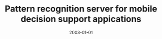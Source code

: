 ---
# Documentation: https://wowchemy.com/docs/managing-content/

title: Pattern recognition server for mobile decision support appications
subtitle: ''
summary: ''
authors:
- sas
tags: []
categories: []
date: '2003-01-01'
lastmod: 2022-10-07T05:45:38Z
featured: false
draft: false

# Featured image
# To use, add an image named `featured.jpg/png` to your page's folder.
# Focal points: Smart, Center, TopLeft, Top, TopRight, Left, Right, BottomLeft, Bottom, BottomRight.
image:
  caption: ''
  focal_point: ''
  preview_only: false

# Projects (optional).
#   Associate this post with one or more of your projects.
#   Simply enter your project's folder or file name without extension.
#   E.g. `projects = ["internal-project"]` references `content/project/deep-learning/index.md`.
#   Otherwise, set `projects = []`.
projects: []
publishDate: '2022-10-07T05:45:37.228714Z'
publication_types:
- '1'
abstract: ''
publication: '*Computer recognition systems. [3rd Conference on Computer Recognition
  Systems - KOSYR 2003], [Miłków, 26th - 29th May 2003]*'
---